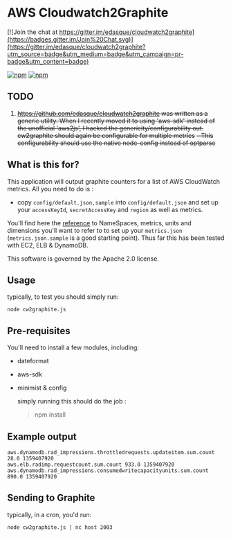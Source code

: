 AWS Cloudwatch2Graphite
==================

[![Join the chat at https://gitter.im/edasque/cloudwatch2graphite](https://badges.gitter.im/Join%20Chat.svg)](https://gitter.im/edasque/cloudwatch2graphite?utm_source=badge&utm_medium=badge&utm_campaign=pr-badge&utm_content=badge)

[![npm](https://img.shields.io/npm/dm/cloudwatch2graphite.svg)]() [![npm](https://img.shields.io/npm/dt/cloudwatch2graphite.svg)]()


TODO
------------------
1. ~~https://github.com/edasque/cloudwatch2graphite was written as a generic utility. When I recently moved it to using 'aws-sdk' instead of the unofficial 'aws2js', I hacked the genericity/configurability out. cw2graphite should again be configurable for multiple metrics~~
    ~~- This configurability should use the native node-config instead of optparse~~

What is this for?
--------------------

This application will output graphite counters for a list of AWS CloudWatch metrics. All you need to do is :

* copy `config/default.json,sample` into `config/default.json` and set up your `accessKeyId`, `secretAccessKey` and `region` as well as metrics.

You'll find here the [reference](http://docs.aws.amazon.com/AmazonCloudWatch/latest/DeveloperGuide/CW_Support_For_AWS.html "Amazon AWS Cloudwatch reference to NameSpaces, metrics, units and dimensions") to NameSpaces, metrics, units and dimensions you'll want to refer to to set up your `metrics.json` (`metrics.json.sample` is a good starting point). Thus far this has been tested with EC2, ELB & DynamoDB.

This software is governed by the Apache 2.0 license.

Usage
-------------------

typically, to test you should simply run:

	node cw2graphite.js


Pre-requisites
--------------
You'll need to install a few modules, including:
* dateformat
* aws-sdk
* minimist & config

	simply running this should do the job :
	> npm install


Example output
--------------

	aws.dynamodb.rad_impressions.throttledrequests.updateitem.sum.count 28.0 1359407920
	aws.elb.radimp.requestcount.sum.count 933.0 1359407920
	aws.dynamodb.rad_impressions.consumedwritecapacityunits.sum.count 890.0 1359407920

Sending to Graphite
-------------------

typically, in a cron, you'd run:

	node cw2graphite.js | nc host 2003

